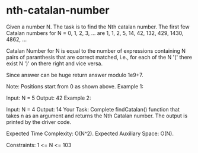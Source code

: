 # nth-catalan-number
Given a number N. The task is to find the Nth catalan number.
The first few Catalan numbers for N = 0, 1, 2, 3, … are 1, 1, 2, 5, 14, 42, 132, 429, 1430, 4862, …

Catalan Number for N is equal to the number of expressions containing N pairs of paranthesis that are correct matched, i.e., for each of the N '(' there exist N ')' on there right and vice versa.

Since answer can be huge return answer modulo 1e9+7.

Note: Positions start from 0 as shown above.
Example 1:

Input:
N = 5
Output: 42
Example 2:

Input:
N = 4
Output: 14
Your Task:
Complete findCatalan() function that takes n as an argument and returns the Nth Catalan number. The output is printed by the driver code.

Expected Time Complexity: O(N^2).
Expected Auxiliary Space: O(N).

Constraints:
1 <= N <= 103
